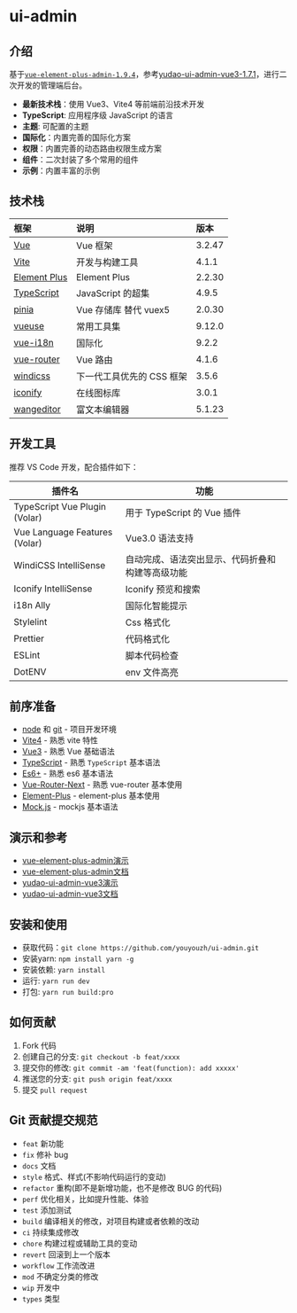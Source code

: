 # ui-admin

## 介绍

基于[`vue-element-plus-admin-1.9.4`](https://gitee.com/kailong110120130/vue-element-plus-admin)，参考[yudao-ui-admin-vue3-1.7.1](https://gitee.com/yudaocode/yudao-ui-admin-vue3)，进行二次开发的管理端后台。

- **最新技术栈**：使用 Vue3、Vite4 等前端前沿技术开发
- **TypeScript**: 应用程序级 JavaScript 的语言
- **主题**: 可配置的主题
- **国际化**：内置完善的国际化方案
- **权限**：内置完善的动态路由权限生成方案
- **组件**：二次封装了多个常用的组件
- **示例**：内置丰富的示例

## 技术栈

| 框架                                                                   | 说明               | 版本     |
|:---------------------------------------------------------------------|:-----------------|:-------|
| [Vue](https://staging-cn.vuejs.org/)                                 | Vue 框架           | 3.2.47 |
| [Vite](https://cn.vitejs.dev//)                                      | 开发与构建工具          | 4.1.1  |
| [Element Plus](https://element-plus.org/zh-CN/)                      | Element Plus     | 2.2.30 |
| [TypeScript](https://www.typescriptlang.org/docs/)                   | JavaScript 的超集   | 4.9.5  |
| [pinia](https://pinia.vuejs.org/)                                    | Vue 存储库 替代 vuex5 | 2.0.30 |
| [vueuse](https://vueuse.org/)                                        | 常用工具集            | 9.12.0 |
| [vue-i18n](https://kazupon.github.io/vue-i18n/zh/introduction.html/) | 国际化              | 9.2.2  |
| [vue-router](https://router.vuejs.org/)                              | Vue 路由           | 4.1.6  |
| [windicss](https://cn.windicss.org/)                                 | 下一代工具优先的 CSS 框架  | 3.5.6  |
| [iconify](https://icon-sets.iconify.design/)                         | 在线图标库            | 3.0.1  |
| [wangeditor](https://www.wangeditor.com/)                            | 富文本编辑器           | 5.1.23 |

## 开发工具

推荐 VS Code 开发，配合插件如下：

| 插件名                           | 功能                       |
|-------------------------------|--------------------------|
| TypeScript Vue Plugin (Volar) | 用于 TypeScript 的 Vue 插件   |
| Vue Language Features (Volar) | Vue3.0 语法支持              |
| WindiCSS IntelliSense         | 自动完成、语法突出显示、代码折叠和构建等高级功能 |
| Iconify IntelliSense          | Iconify 预览和搜索            |
| i18n Ally                     | 国际化智能提示                  |
| Stylelint                     | Css    格式化               |
| Prettier                      | 代码格式化                    |
| ESLint                        | 脚本代码检查                   |
| DotENV                        | env 文件高亮                 |

## 前序准备

- [node](http://nodejs.org/) 和 [git](https://git-scm.com/) - 项目开发环境
- [Vite4](https://vitejs.dev/) - 熟悉 vite 特性
- [Vue3](https://v3.vuejs.org/) - 熟悉 Vue 基础语法
- [TypeScript](https://www.typescriptlang.org/) - 熟悉 `TypeScript` 基本语法
- [Es6+](http://es6.ruanyifeng.com/) - 熟悉 es6 基本语法
- [Vue-Router-Next](https://next.router.vuejs.org/) - 熟悉 vue-router 基本使用
- [Element-Plus](https://element-plus.org/) - element-plus 基本使用
- [Mock.js](https://github.com/nuysoft/Mock) - mockjs 基本语法

## 演示和参考

- [vue-element-plus-admin演示](https://element-plus-admin.cn/)
- [vue-element-plus-admin文档](https://element-plus-admin-doc.cn/)
- [yudao-ui-admin-vue3演示](http://dashboard.yudao.iocoder.cn)
- [yudao-ui-admin-vue3文档](https://doc.iocoder.cn/quick-start/)

## 安装和使用

- 获取代码：`git clone https://github.com/youyouzh/ui-admin.git`
- 安装yarn: `npm install yarn -g`
- 安装依赖: `yarn install`
- 运行: `yarn run dev`
- 打包: `yarn run build:pro`

## 如何贡献

1. Fork 代码
2. 创建自己的分支: `git checkout -b feat/xxxx`
3. 提交你的修改: `git commit -am 'feat(function): add xxxxx'`
4. 推送您的分支: `git push origin feat/xxxx`
5. 提交 `pull request`

## Git 贡献提交规范

- `feat` 新功能
- `fix` 修补 bug
- `docs` 文档
- `style` 格式、样式(不影响代码运行的变动)
- `refactor` 重构(即不是新增功能，也不是修改 BUG 的代码)
- `perf` 优化相关，比如提升性能、体验
- `test` 添加测试
- `build` 编译相关的修改，对项目构建或者依赖的改动
- `ci` 持续集成修改
- `chore` 构建过程或辅助工具的变动
- `revert` 回滚到上一个版本
- `workflow` 工作流改进
- `mod` 不确定分类的修改
- `wip` 开发中
- `types` 类型
